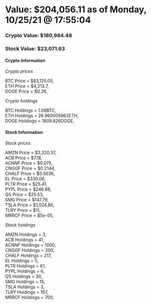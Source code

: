 # Value: $204,056.11 as of Monday, 10/25/21 @ 17:55:04 

### Crypto Value: $180,984.48

### Stock Value: $23,071.63

#### Crypto Information 
*Crypto prices* 

BTC Price = $63,125.05,  
ETH Price = $4,213.7,  
DOGE Price = $0.26,  


*Crypto holdings* 

BTC Holdings = 1.06BTC,  
ETH Holdings = 26.960005962ETH,  
DOGE Holdings = 1809.826DOGE,  


#### Stock Information 

*Stock prices* 

AMZN Price = $3,320.37,  
ACB Price = $7.18,  
ACNNF Price = $0.075,  
CNGGF Price = $0.2144,  
CHALF Price = $0.5636,  
EL Price = $330.06,  
PLTR Price = $25.41,  
PYPL Price = $246.88,  
QS Price = $25.53,  
SMG Price = $147.79,  
TSLA Price = $1,024.86,  
TLRY Price = $11,  
MRRCF Price = $5e-05,  


*Stock holdings* 

AMZN Holdings = 3,  
ACB Holdings = 41,  
ACNNF Holdings = 1000,  
CNGGF Holdings = 200,  
CHALF Holdings = 217,  
EL Holdings = 5,  
PLTR Holdings = 61,  
PYPL Holdings = 6,  
QS Holdings = 30,  
SMG Holdings = 15,  
TSLA Holdings = 3,  
TLRY Holdings = 167,  
MRRCF Holdings = 700,  



